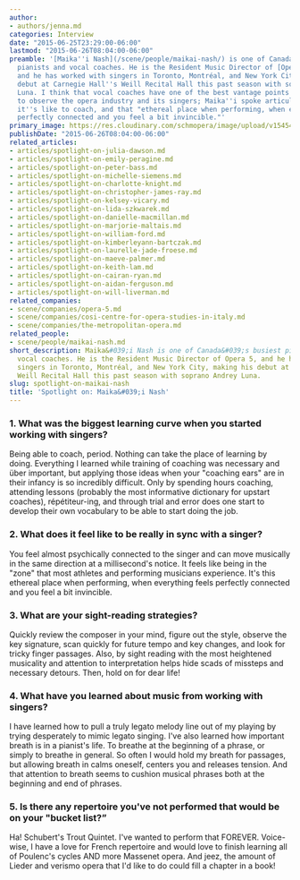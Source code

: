```yaml
---
author:
- authors/jenna.md
categories: Interview
date: "2015-06-25T23:29:00-06:00"
lastmod: "2015-06-26T08:04:00-06:00"
preamble: '[Maika''i Nash](/scene/people/maikai-nash/) is one of Canada''s busiest
  pianists and vocal coaches. He is the Resident Music Director of [Opera 5](/scene/companies/opera-5/),
  and he has worked with singers in Toronto, Montréal, and New York City, making his
  debut at Carnegie Hall''s Weill Recital Hall this past season with soprano Andrey
  Luna. I think that vocal coaches have one of the best vantage points from which
  to observe the opera industry and its singers; Maika''i spoke articulately on what
  it''s like to coach, and that "ethereal place when performing, when everything feels
  perfectly connected and you feel a bit invincible."'
primary_image: https://res.cloudinary.com/schmopera/image/upload/v1545409169/media/webhook-uploads/1435296507717/Mai-21.jpg.jpg
publishDate: "2015-06-26T08:04:00-06:00"
related_articles:
- articles/spotlight-on-julia-dawson.md
- articles/spotlight-on-emily-peragine.md
- articles/spotlight-on-peter-bass.md
- articles/spotlight-on-michelle-siemens.md
- articles/spotlight-on-charlotte-knight.md
- articles/spotlight-on-christopher-james-ray.md
- articles/spotlight-on-kelsey-vicary.md
- articles/spotlight-on-lida-szkwarek.md
- articles/spotlight-on-danielle-macmillan.md
- articles/spotlight-on-marjorie-maltais.md
- articles/spotlight-on-william-ford.md
- articles/spotlight-on-kimberleyann-bartczak.md
- articles/spotlight-on-laurelle-jade-froese.md
- articles/spotlight-on-maeve-palmer.md
- articles/spotlight-on-keith-lam.md
- articles/spotlight-on-cairan-ryan.md
- articles/spotlight-on-aidan-ferguson.md
- articles/spotlight-on-will-liverman.md
related_companies:
- scene/companies/opera-5.md
- scene/companies/cosi-centre-for-opera-studies-in-italy.md
- scene/companies/the-metropolitan-opera.md
related_people:
- scene/people/maikai-nash.md
short_description: Maika&#039;i Nash is one of Canada&#039;s busiest pianists and
  vocal coaches. He is the Resident Music Director of Opera 5, and he has worked with
  singers in Toronto, Montréal, and New York City, making his debut at Carnegie Hall&#039;s
  Weill Recital Hall this past season with soprano Andrey Luna.
slug: spotlight-on-maikai-nash
title: 'Spotlight on: Maika&#039;i Nash'
---
```


### 1. What was the biggest learning curve when you started working with singers?

Being able to coach, period. Nothing can take the place of learning by doing. Everything I learned while training of coaching was necessary and über important, but applying those ideas when your "coaching ears" are in their infancy is so incredibly difficult. Only by spending hours coaching, attending lessons (probably the most informative dictionary for upstart coaches), répétiteur-ing, and through trial and error does one start to develop their own vocabulary to be able to start doing the job.

### 2. What does it feel like to be really in sync with a singer?

You feel almost psychically connected to the singer and can move musically in the same direction at a millisecond's notice. It feels like being in the "zone" that most athletes and performing musicians experience. It's this ethereal place when performing, when everything feels perfectly connected and you feel a bit invincible. 

### 3. What are your sight-reading strategies?

Quickly review the composer in your mind, figure out the style, observe the key signature, scan quickly for future tempo and key changes, and look for tricky finger passages. Also, by sight reading with the most heightened musicality and attention to interpretation helps hide scads of missteps and necessary detours. Then, hold on for dear life!

### 4. What have you learned about music from working with singers?

I have learned how to pull a truly legato melody line out of my playing by trying desperately to mimic legato singing. I've also learned how important breath is in a pianist's life. To breathe at the beginning of a phrase, or simply to breathe in general. So often I would hold my breath for passages, but allowing breath in calms oneself, centers you and releases tension. And that attention to breath seems to cushion musical phrases both at the beginning and end of phrases.

### 5. Is there any repertoire you've not performed that would be on your "bucket list?”

Ha! Schubert's Trout Quintet. I've wanted to perform that FOREVER. Voice-wise, I have a love for French repertoire and would love to finish learning all of Poulenc's cycles AND more Massenet opera. And jeez, the amount of Lieder and verismo opera that I'd like to do could fill a chapter in a book!
